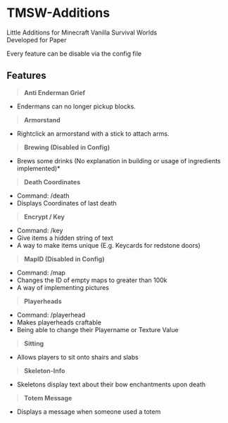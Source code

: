 # TMSW-Additions
Little Additions for Minecraft Vanilla Survival Worlds  
Developed for Paper

Every feature can be disable via the config file

## Features
> **Anti Enderman Grief**

* Endermans can no longer pickup blocks.
> **Armorstand**

* Rightclick an armorstand with a stick to attach arms.
> **Brewing (Disabled in Config)**

* Brews some drinks (No explanation in building or usage of ingredients implemented)*
> **Death Coordinates**  

* Command: /death
* Displays Coordinates of last death
> **Encrypt / Key**
* Command: /key
* Give items a hidden string of text
* A way to make items unique (E.g. Keycards for redstone doors)
> **MapID (Disabled in Config)**  

* Command: /map
* Changes the ID of empty maps to greater than 100k
* A way of implementing pictures
> **Playerheads**

* Command: /playerhead
* Makes playerheads craftable
* Being able to change their Playername or Texture Value
> **Sitting**

* Allows players to sit onto shairs and slabs
> **Skeleton-Info**

* Skeletons display text about their bow enchantments upon death
> **Totem Message**

* Displays a message when someone used a totem
